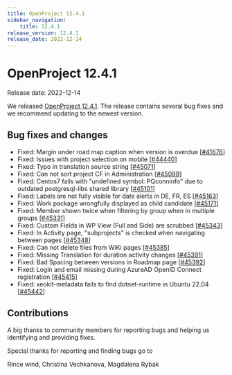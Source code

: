 ```yaml
---
title: OpenProject 12.4.1
sidebar_navigation:
    title: 12.4.1
release_version: 12.4.1
release_date: 2022-12-14
---
```


# OpenProject 12.4.1

Release date: 2022-12-14

We released [OpenProject 12.4.1](https://community.openproject.org/versions/1612).
The release contains several bug fixes and we recommend updating to the newest version.

<!--more-->
## Bug fixes and changes

- Fixed: Margin under road map caption when version is overdue \[[#41676](https://community.openproject.org/wp/41676)\]
- Fixed: Issues with project selection on mobile \[[#44440](https://community.openproject.org/wp/44440)\]
- Fixed: Typo in translation source string \[[#45071](https://community.openproject.org/wp/45071)\]
- Fixed: Can not sort project CF in Administration \[[#45099](https://community.openproject.org/wp/45099)\]
- Fixed: Centos7 fails with "undefined symbol: PQconninfo" due to outdated postgresql-libs shared library \[[#45101](https://community.openproject.org/wp/45101)\]
- Fixed: Labels are not fully visible for date alerts in DE, FR, ES \[[#45163](https://community.openproject.org/wp/45163)\]
- Fixed: Work package wrongfully displayed as child candidate \[[#45171](https://community.openproject.org/wp/45171)\]
- Fixed: Member shown twice when filtering by group when in multiple groups \[[#45331](https://community.openproject.org/wp/45331)\]
- Fixed: Custom Fields in WP View (Full and Side) are scrubbed \[[#45343](https://community.openproject.org/wp/45343)\]
- Fixed: In Activity page, "subprojects" is checked when navigating between pages \[[#45348](https://community.openproject.org/wp/45348)\]
- Fixed: Can not delete files from WiKi pages \[[#45385](https://community.openproject.org/wp/45385)\]
- Fixed: Missing Translation for duration activity changes \[[#45391](https://community.openproject.org/wp/45391)\]
- Fixed: Bad Spacing between versions in Roadmap page \[[#45392](https://community.openproject.org/wp/45392)\]
- Fixed: Login and email missing during AzureAD OpenID Connect registration \[[#45415](https://community.openproject.org/wp/45415)\]
- Fixed: xeokit-metadata fails to find dotnet-runtime in Ubuntu 22.04 \[[#45442](https://community.openproject.org/wp/45442)\]

## Contributions
A big thanks to community members for reporting bugs and helping us identifying and providing fixes.

Special thanks for reporting and finding bugs go to

Rince wind, Christina Vechkanova, Magdalena Rybak
